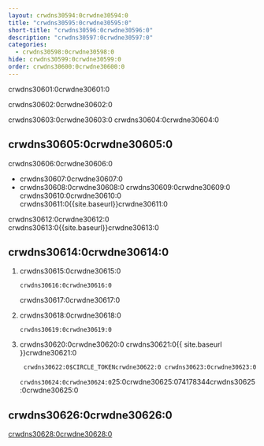 ```yaml
---
layout: crwdns30594:0crwdne30594:0
title: "crwdns30595:0crwdne30595:0"
short-title: "crwdns30596:0crwdne30596:0"
description: "crwdns30597:0crwdne30597:0"
categories:
  - crwdns30598:0crwdne30598:0
hide: crwdns30599:0crwdne30599:0
order: crwdns30600:0crwdne30600:0
---
```

crwdns30601:0crwdne30601:0

crwdns30602:0crwdne30602:0

crwdns30603:0crwdne30603:0 crwdns30604:0crwdne30604:0

## crwdns30605:0crwdne30605:0

crwdns30606:0crwdne30606:0

* crwdns30607:0crwdne30607:0
* crwdns30608:0crwdne30608:0 crwdns30609:0crwdne30609:0 crwdns30610:0crwdne30610:0 crwdns30611:0{{site.baseurl}}crwdne30611:0

crwdns30612:0crwdne30612:0 crwdns30613:0{{site.baseurl}}crwdne30613:0

## crwdns30614:0crwdne30614:0

1. crwdns30615:0crwdne30615:0
    
    `crwdns30616:0crwdne30616:0`
    
    crwdns30617:0crwdne30617:0

2. crwdns30618:0crwdne30618:0
    
    `crwdns30619:0crwdne30619:0`

3. crwdns30620:0crwdne30620:0 crwdns30621:0{{ site.baseurl }}crwdne30621:0
    
        crwdns30622:0$CIRCLE_TOKENcrwdne30622:0 crwdns30623:0crwdne30623:0 
    
    `crwdns30624:0crwdne30624:0`25:0crwdne30625:074178344crwdns30625:0crwdne30625:0

## crwdns30626:0crwdne30626:0

[crwdns30628:0crwdne30628:0](crwdns30627:0{{site.baseurl}}crwdne30627:0)